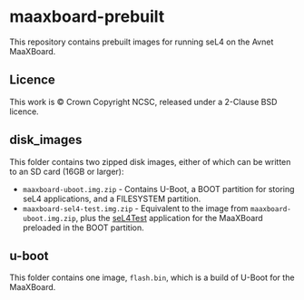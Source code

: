 # maaxboard-prebuilt
This repository contains prebuilt images for running seL4 on the Avnet MaaXBoard.

## Licence
This work is © Crown Copyright NCSC, released under a 2-Clause BSD licence.


## disk_images
This folder contains two zipped disk images, either of which can be written to an SD card (16GB or larger):
  - `maaxboard-uboot.img.zip` - Contains U-Boot, a BOOT partition for storing seL4 applications, and a FILESYSTEM partition.
  - `maaxboard-sel4-test.img.zip` - Equivalent to the image from `maaxboard-uboot.img.zip`, plus the [seL4Test](https://docs.sel4.systems/projects/sel4test/) application for the MaaXBoard preloaded in the BOOT partition.

## u-boot
This folder contains one image, `flash.bin`, which is a build of U-Boot for the MaaXBoard.
